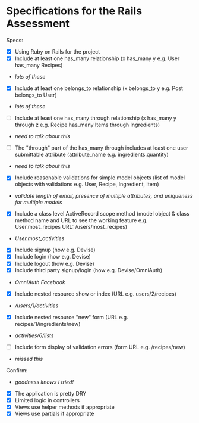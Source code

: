 # Specifications for the Rails Assessment

Specs:
- [x] Using Ruby on Rails for the project
- [X] Include at least one has_many relationship (x has_many y e.g. User has_many Recipes)
- *lots of these*
- [X] Include at least one belongs_to relationship (x belongs_to y e.g. Post belongs_to User)
- *lots of these*
- [ ] Include at least one has_many through relationship (x has_many y through z e.g. Recipe has_many Items through Ingredients)
- *need to talk about this*
- [ ] The "through" part of the has_many through includes at least one user submittable attribute (attribute_name e.g. ingredients.quantity)
- *need to talk about this*
- [X] Include reasonable validations for simple model objects (list of model objects with validations e.g. User, Recipe, Ingredient, Item)
- *validate length of email, presence of multiple attributes, and uniqueness for multiple models*
- [X] Include a class level ActiveRecord scope method (model object & class method name and URL to see the working feature e.g. User.most_recipes URL: /users/most_recipes)
- *User.most_activities*
- [X] Include signup (how e.g. Devise)
- [X] Include login (how e.g. Devise)
- [X] Include logout (how e.g. Devise)
- [X] Include third party signup/login (how e.g. Devise/OmniAuth)
- *OmniAuth Facebook*
- [X] Include nested resource show or index (URL e.g. users/2/recipes)
- */users/1/activities*
- [X] Include nested resource "new" form (URL e.g. recipes/1/ingredients/new)
- *activities/6/lists*
- [ ] Include form display of validation errors (form URL e.g. /recipes/new)
- *missed this*

Confirm:
- *goodness knows I tried!*
- [X] The application is pretty DRY
- [X] Limited logic in controllers
- [X] Views use helper methods if appropriate
- [X] Views use partials if appropriate
